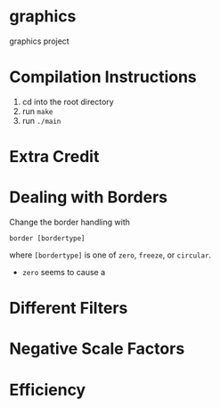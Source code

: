 # graphics
graphics project

# Compilation Instructions
1. cd into the root directory
2. run ```make```
3. run ```./main```

# Extra Credit
# Dealing with Borders
Change the border handling with 
```
border [bordertype]
```
where `[bordertype]` is one of `zero`, `freeze`, or `circular`.
* `zero` seems to cause a 

# Different Filters

# Negative Scale Factors

# Efficiency
